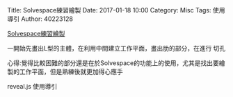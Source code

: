 Title: Solvespace練習繪製
Date: 2017-01-18 10:00
Category: Misc
Tags: 使用導引
Author: 40223128

[Solvespace練習繪製](https://vimeo.com/199267277)

<!-- PELICAN_END_SUMMARY -->

一開始先畫出L型的主體，在利用中間建立工作平面，畫出肋的部分，在進行
切孔

心得:覺得比較困難的部分還是在於Solvespace的功能上的使用，尤其是找出要繪製的工作平面，但是熟練後就更加得心應手









reveal.js 使用導引




